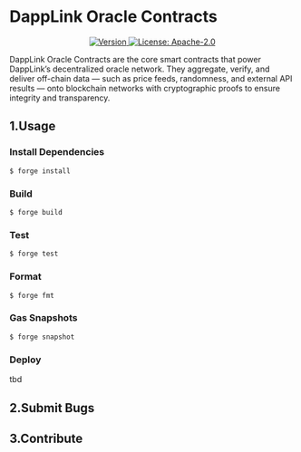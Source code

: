 # DappLink Oracle Contracts

<!--
parent:
  order: false
-->

<div align="center">
  <a href="https://github.com/dapplink-labs/oracle-contracts/releases/latest">
    <img alt="Version" src="https://img.shields.io/github/tag/dapplink-labs/oracle-contracts.svg" />
  </a>
  <a href="https://github.com/dapplink-labs/oracle-contracts/blob/main/LICENSE">
    <img alt="License: Apache-2.0" src="https://img.shields.io/github/license/dapplink-labs/oracle-contracts.svg" />
  </a>
</div>

DappLink Oracle Contracts are the core smart contracts that power DappLink’s decentralized oracle network.
They aggregate, verify, and deliver off-chain data — such as price feeds, randomness, and external API results — onto blockchain networks with cryptographic proofs to ensure integrity and transparency.


## 1.Usage

### Install Dependencies

```shell
$ forge install
```

### Build

```shell
$ forge build
```

### Test

```shell
$ forge test
```

### Format

```shell
$ forge fmt
```

### Gas Snapshots

```shell
$ forge snapshot
```

### Deploy

tbd

## 2.Submit Bugs

## 3.Contribute

